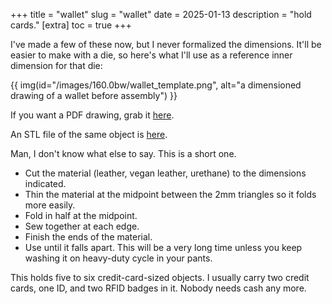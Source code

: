 +++
title = "wallet"
slug = "wallet"
date = 2025-01-13
description = "hold cards."
[extra]
  toc = true
+++

I've made a few of these now, but I never formalized the dimensions. It'll be easier to make with a die, so here's what I'll use as a reference inner dimension for that die:

{{ img(id="/images/160.0bw/wallet_template.png", alt="a dimensioned drawing of a wallet before assembly") }}

If you want a PDF drawing, grab it [here](https://nnix.com/images/160.0bw/wallet.pdf).

An STL file of the same object is [here](https://nnix.com/images/160.0bw/wallet.STL).

Man, I don't know what else to say. This is a short one.

* Cut the material (leather, vegan leather, urethane) to the dimensions indicated.
* Thin the material at the midpoint between the 2mm triangles so it folds more easily.
* Fold in half at the midpoint.
* Sew together at each edge.
* Finish the ends of the material.
* Use until it falls apart. This will be a very long time unless you keep washing it on heavy-duty cycle in your pants.

This holds five to six credit-card-sized objects. I usually carry two credit cards, one ID, and two RFID badges in it. Nobody needs cash any more.
